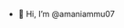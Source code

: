 - 👋 Hi, I’m @amaniammu07


<!---
amaniammu07/amaniammu07 is a ✨ special ✨ repository because its `README.md` (this file) appears on your GitHub profile.
You can click the Preview link to take a look at your changes.
--->
